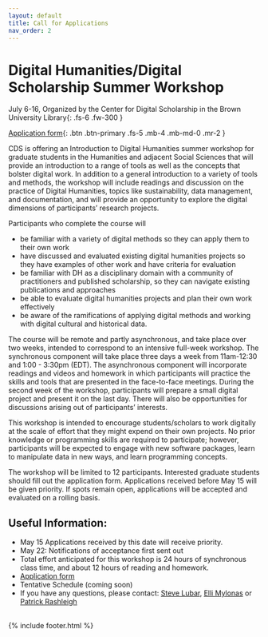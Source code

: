 ```yaml
---
layout: default
title: Call for Applications
nav_order: 2
---
```

# Digital Humanities/Digital Scholarship Summer Workshop

July 6-16, Organized by the Center for Digital Scholarship in the Brown University Library{: .fs-6 .fw-300 }

[Application form](https://docs.google.com/forms/d/e/1FAIpQLSd0HCk7UYH7qE5qQQ6DOiJWXmOaVJGEn-be_WfrD3ZYDRqk-A/viewform?usp=sf_link){: .btn .btn-primary .fs-5 .mb-4 .mb-md-0 .mr-2 }

CDS is offering an Introduction to Digital Humanities summer workshop for graduate students in the Humanities and adjacent Social Sciences that will provide an introduction to a range of tools as well as the concepts that bolster digital work. In addition to a general introduction to a variety of  tools and methods, the workshop will include readings and discussion on the practice of Digital Humanities, topics like sustainability, data management, and documentation, and will provide an opportunity to explore the digital dimensions of participants’ research projects.

Participants who complete the course will
* be familiar with a variety of digital methods so they can apply them to their own work
* have discussed and evaluated existing digital humanities projects so they have examples of other work and have criteria for evaluation
* be familiar with DH as a disciplinary domain with a community of practitioners and published scholarship, so they can navigate existing publications and approaches
* be able to evaluate digital humanities projects and plan their own work effectively
* be aware of the ramifications of applying digital methods and working with digital cultural and historical data.

The course will be remote and partly asynchronous, and take place over two weeks, intended to correspond to an intensive full-week workshop. The synchronous component will take place three days a week from 11am-12:30 and 1:00 - 3:30pm (EDT). The asynchronous component will incorporate readings and videos and homework in which participants will practice the skills and tools that are presented in the face-to-face meetings. During the second week of the workshop, participants will prepare a small digital project and present it on the last day. There will also be opportunities for discussions arising out of participants’ interests.

This workshop is intended to encourage students/scholars to work digitally at the scale of effort that they might expend on their own projects. No prior knowledge or programming skills are required to participate; however, participants will be expected to engage with new software packages, learn to manipulate data in new ways, and learn programming concepts.

The workshop will be limited to 12 participants. Interested graduate students should fill out the application form. Applications received before May 15 will be given priority.  If spots remain open, applications will be accepted and evaluated on a rolling basis.

## Useful Information:
* May 15 Applications received by this date will receive priority.
* May 22: Notifications of acceptance first sent out
* Total effort anticipated for this workshop is 24 hours of synchronous class time, and about 12 hours of reading and homework.
* [Application form](https://docs.google.com/forms/d/e/1FAIpQLSd0HCk7UYH7qE5qQQ6DOiJWXmOaVJGEn-be_WfrD3ZYDRqk-A/viewform?usp=sf_link)  
* Tentative Schedule (coming soon)
* If you have any questions, please contact: [Steve Lubar](mailto:/lubar@brown.edu), [Elli Mylonas](elli_mylonas@brown.edu) or [Patrick Rashleigh](patrick_rashleigh@brown.edu)




<br/>
{% include footer.html %}
